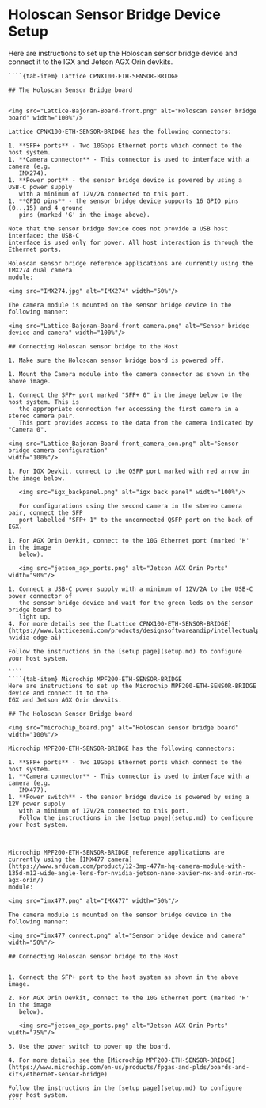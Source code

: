 # Holoscan Sensor Bridge Device Setup

Here are instructions to set up the Holoscan sensor bridge device and connect it to the
IGX and Jetson AGX Orin devkits.

`````{tab-set}
````{tab-item} Lattice CPNX100-ETH-SENSOR-BRIDGE

## The Holoscan Sensor Bridge board


<img src="Lattice-Bajoran-Board-front.png" alt="Holoscan sensor bridge board" width="100%"/>

Lattice CPNX100-ETH-SENSOR-BRIDGE has the following connectors:

1. **SFP+ ports** - Two 10Gbps Ethernet ports which connect to the host system.
1. **Camera connector** - This connector is used to interface with a camera (e.g.
   IMX274).
1. **Power port** - the sensor bridge device is powered by using a USB-C power supply
   with a minimum of 12V/2A connected to this port.
1. **GPIO pins** - the sensor bridge device supports 16 GPIO pins (0...15) and 4 ground
   pins (marked 'G' in the image above).

Note that the sensor bridge device does not provide a USB host interface: the USB-C
interface is used only for power. All host interaction is through the Ethernet ports.

Holoscan sensor bridge reference applications are currently using the IMX274 dual camera
module:

<img src="IMX274.jpg" alt="IMX274" width="50%"/>

The camera module is mounted on the sensor bridge device in the following manner:

<img src="Lattice-Bajoran-Board-front_camera.png" alt="Sensor bridge device and camera" width="100%"/>

## Connecting Holoscan sensor bridge to the Host

1. Make sure the Holoscan sensor bridge board is powered off.

1. Mount the Camera module into the camera connector as shown in the above image.

1. Connect the SFP+ port marked "SFP+ 0" in the image below to the host system. This is
   the appropriate connection for accessing the first camera in a stereo camera pair.
   This port provides access to the data from the camera indicated by "Camera 0".

<img src="Lattice-Bajoran-Board-front_camera_con.png" alt="Sensor bridge camera configuration"
width="100%"/>

1. For IGX Devkit, connect to the QSFP port marked with red arrow in the image below.

   <img src="igx_backpanel.png" alt="igx back panel" width="100%"/>

   For configurations using the second camera in the stereo camera pair, connect the SFP
   port labelled "SFP+ 1" to the unconnected QSFP port on the back of IGX.

1. For AGX Orin Devkit, connect to the 10G Ethernet port (marked 'H' in the image
   below).

   <img src="jetson_agx_ports.png" alt="Jetson AGX Orin Ports" width="90%"/>

1. Connect a USB-C power supply with a minimum of 12V/2A to the USB-C power connector of
   the sensor bridge device and wait for the green leds on the sensor bridge board to
   light up.
4. For more details see the [Lattice CPNX100-ETH-SENSOR-BRIDGE](https://www.latticesemi.com/products/designsoftwareandip/intellectualproperty/referencedesigns/referencedesigns05/lattice-nvidia-edge-ai)

Follow the instructions in the [setup page](setup.md) to configure your host system.

````
````{tab-item} Microchip MPF200-ETH-SENSOR-BRIDGE
Here are instructions to set up the Microchip MPF200-ETH-SENSOR-BRIDGE device and connect it to the
IGX and Jetson AGX Orin devkits.

## The Holoscan Sensor Bridge board

<img src="microchip_board.png" alt="Holoscan sensor bridge board" width="100%"/>

Microchip MPF200-ETH-SENSOR-BRIDGE has the following connectors:

1. **SFP+ ports** - Two 10Gbps Ethernet ports which connect to the host system.
1. **Camera connector** - This connector is used to interface with a camera (e.g.
   IMX477).
1. **Power switch** - the sensor bridge device is powered by using a 12V power supply
   with a minimum of 12V/2A connected to this port.
   Follow the instructions in the [setup page](setup.md) to configure your host system.

   

Microchip MPF200-ETH-SENSOR-BRIDGE reference applications are currently using the [IMX477 camera](https://www.arducam.com/product/12-3mp-477m-hq-camera-module-with-135d-m12-wide-angle-lens-for-nvidia-jetson-nano-xavier-nx-and-orin-nx-agx-orin/)
module:

<img src="imx477.png" alt="IMX477" width="50%"/>

The camera module is mounted on the sensor bridge device in the following manner:

<img src="imx477_connect.png" alt="Sensor bridge device and camera" width="50%"/>

## Connecting Holoscan sensor bridge to the Host


1. Connect the SFP+ port to the host system as shown in the above image. 

2. For AGX Orin Devkit, connect to the 10G Ethernet port (marked 'H' in the image
   below).

   <img src="jetson_agx_ports.png" alt="Jetson AGX Orin Ports" width="75%"/>

3. Use the power switch to power up the board.

4. For more details see the [Microchip MPF200-ETH-SENSOR-BRIDGE](https://www.microchip.com/en-us/products/fpgas-and-plds/boards-and-kits/ethernet-sensor-bridge)

Follow the instructions in the [setup page](setup.md) to configure your host system.
````
`````
